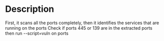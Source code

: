 # Description
First, it scans all the ports completely, then it identifies the services that are running on the ports
Check if ports 445 or 139 are in the extracted ports then run --script=vuln on ports
